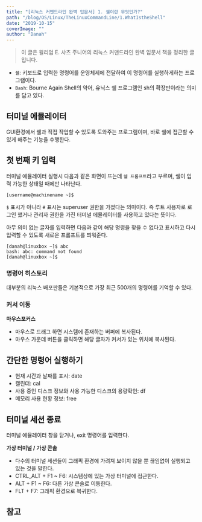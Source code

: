 ```yaml
---
title: "[리눅스 커맨드라인 완벽 입문서] 1. 쉘이란 무엇인가?"
path: "/blog/OS/Linux/TheLinuxCommandLine/1.WhatIstheShell"
date: "2019-10-15"
coverImage: ""
author: "Danah"
---
```


> 이 글은 윌리엄 E. 샤츠 주니어의 리눅스 커맨드라인 완벽 입문서 책을 정리한 글입니다.

- `쉘`: 키보드로 입력한 명령어를 운영체제에 전달하여 이 명령어를 실행하게하는 프로그램이다.
- `Bash`: Bourne Again Shell의 약어, 유닉스 쉘 프로그램인 sh의 확장판이라는 의미를 담고 있다.

## 터미널 에뮬레이터

GUI환경에서 쉘과 직접 작업할 수 있도록 도와주는 프로그램이며, 바로 쉘에 접근할 수 있게 해주는 기능을 수행한다.

## 첫 번째 키 입력

터미널 에뮬레이터 실행시 다음과 같은 화면이 뜨는데 `쉘 프롬프트`라고 부르며, 쉘이 입력 가능한 상태일 때에만 나타난다.

```shell
[username@machinename ~]$
```

`$` 표시가 아니라 `#` 표시는 superuser 권한을 가졌다는 의미이다. 즉 루트 사용자로 로그인 했거나 관리자 권한을 가진 터미널 에뮬레이터를 사용하고 있다는 뜻이다.

아무 의미 없는 글자를 입력하면 다음과 같이 해당 명령을 찾을 수 없다고 표시하고 다시 입력할 수 있도록 새로운 프롬프트를 띄워준다.

```shell
[danah@linuxbox ~]$ abc
bash: abc: command not found
[danah@linuxbox ~]$
```

### 명령어 히스토리

대부분의 리눅스 배포판들은 기본적으로 가장 최근 500개의 명령어를 기억할 수 있다.

### 커서 이동

**마우스포커스**

- 마우스로 드래그 하면 시스템에 존재하는 버퍼에 복사된다.
- 마우스 가운데 버튼을 클릭하면 해당 글자가 커서가 있는 위치에 복사된다.

## 간단한 명령어 실행하기

- 현재 시간과 날짜를 표시: date
- 캘린더: cal
- 사용 중인 디스크 정보와 사용 가능한 디스크의 용량확인: df
- 메모리 사용 현황 정보: free

## 터미널 세션 종료

터미널 에뮬레이터 창을 닫거나, exit 명령어를 입력한다.

**가상 터미널 / 가상 콘솔**

- 다수의 터미널 세션들이 그래픽 환경에 가려져 보이지 않을 뿐 끊임없이 실행되고 있는 것을 말한다.
- CTRL_ALT + F1 ~ F6: 시스템상에 있는 가상 터미널에 접근한다.
- ALT + F1 ~ F6: 다른 가상 콘솔로 이동한다.
- FLT + F7: 그래픽 환경으로 복귀한다.

## 참고
